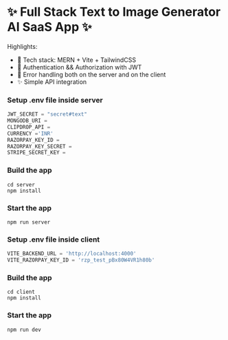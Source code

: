 # ✨ Full Stack Text to Image Generator AI SaaS App ✨

Highlights:

- 🌟 Tech stack: MERN + Vite + TailwindCSS 
- 🎃 Authentication && Authorization with JWT
- 🐞 Error handling both on the server and on the client
- ✨ Simple API integration

### Setup .env file inside server

```js
JWT_SECRET = "secret#text"
MONGODB_URI =
CLIPDROP_API = 
CURRENCY ='INR'
RAZORPAY_KEY_ID = 
RAZORPAY_KEY_SECRET = 
STRIPE_SECRET_KEY = 
```

### Build the app

```shell
cd server
npm install
```

### Start the app

```shell
npm run server
```

### Setup .env file inside client

```js
VITE_BACKEND_URL = 'http://localhost:4000'
VITE_RAZORPAY_KEY_ID = 'rzp_test_pBx80W4VR1h80b'
```

### Build the app

```shell
cd client
npm install
```

### Start the app

```shell
npm run dev
```
